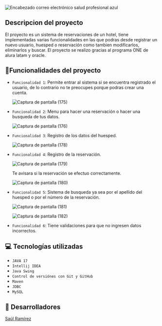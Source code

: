 ![Encabezado correo electrónico salud profesional azul](https://github.com/SayulRamirez/Challenge-one-alura-hotel-latam/assets/131827632/4a71e907-370c-4545-a0ce-7bc83e36b96f)

## Descripcion del proyecto
El proyecto es un sistema de reservaciones de un hotel, tiene implementadas varias funcionalidades en las que podras desde registrar un 
nuevo usuario, huesped o reservación como tambien modificarlos, eliminarlos y buscar.
El proyecto se realizo gracias al programa ONE de alura latam y oracle.

## :hammer:Funcionalidades del proyecto

- `Funcionalidad 1`: Permite entrar al sistema si se encuentra registrado el usuario, de lo contrario no te preocupes porque podras crear una cuenta.
  
  ![Captura de pantalla (175)](https://github.com/SayulRamirez/Challenge-one-alura-hotel-latam/assets/131827632/e377f607-390f-4c42-8f6f-3c8702ff5552)

- `Funcionalidad 2`: Menu para hacer una reservación o hacer una busqueda de tus datos.
  
  ![Captura de pantalla (176)](https://github.com/SayulRamirez/Challenge-one-alura-hotel-latam/assets/131827632/7984ce57-0a9b-4111-899d-10df5ccbb23a)

- `Funcionalidad 3`: Registro de los datos del huesped.
  
  ![Captura de pantalla (178)](https://github.com/SayulRamirez/Challenge-one-alura-hotel-latam/assets/131827632/b46f3c08-72b0-43f3-98ba-e6ad6956d864)

- `Funcionalidad 4`: Registro de la reservación.

  ![Captura de pantalla (179)](https://github.com/SayulRamirez/Challenge-one-alura-hotel-latam/assets/131827632/31472db4-7b54-4cb8-9d1d-188b3f908ded)

  Te avisara si la reservación se efectuo correctamente.

  ![Captura de pantalla (180)](https://github.com/SayulRamirez/Challenge-one-alura-hotel-latam/assets/131827632/4b6cc39a-7c2a-40db-8f4b-3a75e3f52a2a)

- `Funcionalidad 5`: Sistema de busqueda ya sea por el apellido del huesped o por el número de la reservación.

  ![Captura de pantalla (181)](https://github.com/SayulRamirez/Challenge-one-alura-hotel-latam/assets/131827632/b3bece5b-1fc8-4d97-9598-e63195e79153)

  ![Captura de pantalla (182)](https://github.com/SayulRamirez/Challenge-one-alura-hotel-latam/assets/131827632/b4af2672-5ee9-49bf-8ae2-03cfaa751e33)

- `Funcionalidad 6`: Tiene validaciones para que no ingresen datos incorrectos.

## :computer: Tecnologías utilizadas

- `JAVA 17`
- `Intellij IDEA`
- `Java Swing`
- `Control de versiónes con Git y GitHub`
- `Maven`
- `JDBC`
- `MySQL`

## :man: Desarrolladores

[Saúl Ramírez](https://github.com/SayulRamirez)
